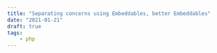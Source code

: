 ```yaml
---
title: "Separating concerns using Embeddables, better Embeddables"
date: "2021-01-21"
draft: true
tags:
    - php
---
```


